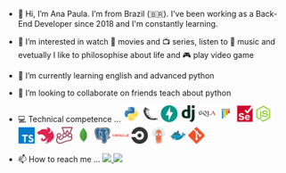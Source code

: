 - 👋 Hi, I’m Ana Paula. I’m from Brazil (🇧🇷). I've been working as a Back-End Developer since 2018 and I'm constantly learning.
- 👀 I’m interested in watch :movie_camera: movies and :tv: series, listen to :musical_note: music and evetually I like to philosophise about life and :video_game: play video game  
- 🌱 I’m currently learning english and advanced python
- 💞️ I’m looking to collaborate on friends teach about python

- 💻 Technical competence ... 
  <img height="30" src="https://raw.githubusercontent.com/devicons/devicon/master/icons/python/python-original.svg" />
  <img height="30" src="https://raw.githubusercontent.com/devicons/devicon/master/icons/flask/flask-original.svg" />
  <img height="30" src="https://raw.githubusercontent.com/devicons/devicon/master/icons/fastapi/fastapi-original.svg" />
  <img height="30" src="https://raw.githubusercontent.com/devicons/devicon/master/icons/django/django-plain.svg" />
  <img height="30" src="https://raw.githubusercontent.com/devicons/devicon/master/icons/sqlalchemy/sqlalchemy-original.svg" />
  <img height="30" src="https://raw.githubusercontent.com/devicons/devicon/master/icons/pytest/pytest-original.svg" />
  <img height="30" src="https://raw.githubusercontent.com/devicons/devicon/master/icons/selenium/selenium-original.svg" />
  <img height="30" src="https://raw.githubusercontent.com/devicons/devicon/master/icons/nodejs/nodejs-plain.svg" />
  <img height="30" src="https://raw.githubusercontent.com/devicons/devicon/master/icons/typescript/typescript-original.svg" />
  <img height="30" src="https://raw.githubusercontent.com/devicons/devicon/master/icons/nestjs/nestjs-plain.svg" />
  <img height="30" src="https://raw.githubusercontent.com/devicons/devicon/master/icons/jest/jest-plain.svg" />
  <img height="30" src="https://raw.githubusercontent.com/devicons/devicon/master/icons/mongodb/mongodb-original.svg" />
  <img height="30" src="https://raw.githubusercontent.com/devicons/devicon/master/icons/postgresql/postgresql-original.svg" />
  <img height="30" src="https://raw.githubusercontent.com/devicons/devicon/master/icons/oracle/oracle-original.svg" />
  <img height="30" src="https://raw.githubusercontent.com/devicons/devicon/master/icons/circleci/circleci-plain.svg" />
  <img height="30" src="https://raw.githubusercontent.com/devicons/devicon/master/icons/argocd/argocd-original.svg" />
  <img height="30" src="https://raw.githubusercontent.com/devicons/devicon/master/icons/docker/docker-original.svg" />
  <img height="30" src="https://raw.githubusercontent.com/devicons/devicon/master/icons/git/git-original.svg" />

- 📫 How to reach me ... 
  <a href="mailto:ana.lopes1@creditas.com" alt="gmail" target="_blank">
    <img src="https://img.shields.io/badge/-Gmail-FF0000?style=flat-square&labelColor=FF0000&logo=gmail&logoColor=white&link=mailto:anapalopes0103@gmail.com" />
  </a>
  <a href="mailto:ana.lopes1@creditas.com" alt="gmail" target="_blank">
    <img src="https://img.shields.io/badge/-LinkedIn-blue?style=flat-square&logo=Linkedin&logoColor=white&link=https://www.linkedin.com/in/ana-paula-lps" />
  </a>

<!---
anapalopes/anapalopes is a ✨ special ✨ repository because its `README.md` (this file) appears on your GitHub profile.
You can click the Preview link to take a look at your changes.
--->
